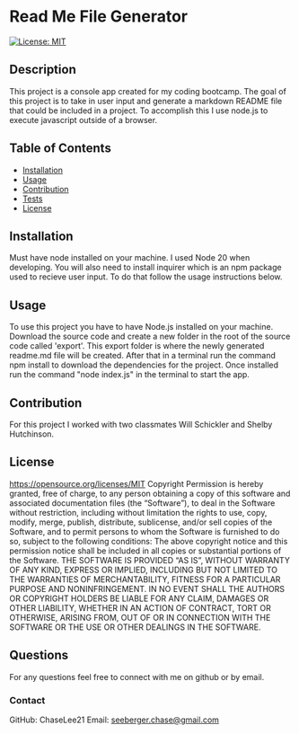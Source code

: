 # Read Me File Generator
  [![License: MIT](https://img.shields.io/badge/License-MIT-yellow.svg)](#license)
  ## Description
  This project is a console app created for my coding bootcamp. The goal of this project is to take in user input and generate a markdown README file that could be included in a project. To accomplish this I use node.js to execute javascript outside of a browser.
  ## Table of Contents
  - [Installation](#installation)
  - [Usage](#usage)
  - [Contribution](#contribution)
  - [Tests](#tests)
  - [License](#license)
  ## Installation
  Must have node installed on your machine. I used Node 20 when developing. You will also need to install inquirer which is an npm package used to recieve user input. To do that follow the usage instructions below.
  ## Usage
  To use this project you have to have Node.js installed on your machine. Download the source code and create a new folder in the root of the source code called 'export'. This export folder is where the newly generated readme.md file will be created. After that in a terminal run the command npm install to download the dependencies for the project. Once installed run the command "node index.js" in the terminal to start the app. 
  ## Contribution
  For this project I worked with two classmates Will Schickler and Shelby Hutchinson.
  ## License
  https://opensource.org/licenses/MIT
  Copyright <YEAR> <COPYRIGHT HOLDER>
      Permission is hereby granted, free of charge, to any person obtaining a copy of this software and associated documentation files (the “Software”), to deal in the Software without restriction, including without limitation the rights to use, copy, modify, merge, publish, distribute, sublicense, and/or sell copies of the Software, and to permit persons to whom the Software is furnished to do so, subject to the following conditions:
      The above copyright notice and this permission notice shall be included in all copies or substantial portions of the Software.
      THE SOFTWARE IS PROVIDED “AS IS”, WITHOUT WARRANTY OF ANY KIND, EXPRESS OR IMPLIED, INCLUDING BUT NOT LIMITED TO THE WARRANTIES OF MERCHANTABILITY, FITNESS FOR A PARTICULAR PURPOSE AND NONINFRINGEMENT. IN NO EVENT SHALL THE AUTHORS OR COPYRIGHT HOLDERS BE LIABLE FOR ANY CLAIM, DAMAGES OR OTHER LIABILITY, WHETHER IN AN ACTION OF CONTRACT, TORT OR OTHERWISE, ARISING FROM, OUT OF OR IN CONNECTION WITH THE SOFTWARE OR THE USE OR OTHER DEALINGS IN THE SOFTWARE.
  ## Questions
  For any questions feel free to connect with me on github or by email.
  ### Contact
  GitHub: ChaseLee21
  Email: seeberger.chase@gmail.com
